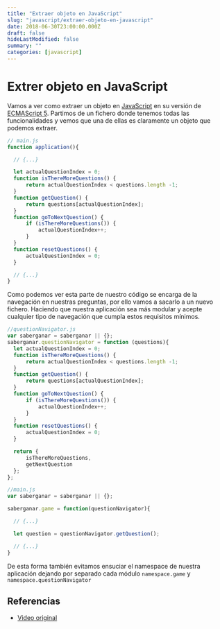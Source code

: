 ```yaml
---
title: "Extraer objeto en JavaScript"
slug: "javascript/extraer-objeto-en-javascript"
date: 2018-06-30T23:00:00.000Z
draft: false
hideLastModified: false
summary: ""
categories: [javascript]
---
```


Extrer objeto en JavaScript
================================================================================

  Vamos a ver como extraer un objeto en [JavaScript] en su versión
  de [ECMAScript 5]. Partimos de un fichero donde tenemos todas las
  funcionalidades y vemos que una de ellas es claramente un objeto que podemos
  extraer.

  [JavaScript]: https://www.javascript.com/

  [ECMAScript 5]:
  https://developer.mozilla.org/es/docs/Web/JavaScript/Novedades_en_JavaScript/ECMAScript_5_support_in_Mozilla

```javaScript
// main.js
function application(){

  // {...}

  let actualQuestionIndex = 0;
  function isThereMoreQuestions() {
      return actualQuestionIndex < questions.length -1;
  }
  function getQuestion() {
      return questions[actualQuestionIndex];
  }
  function goToNextQuestion() {
      if (isThereMoreQuestions()) {
          actualQuestionIndex++;
      }
  }
  function resetQuestions() {
      actualQuestionIndex = 0;
  }

  // {...}
}
```

  Como podemos ver esta parte de nuestro código se encarga de la navegación en
  nuestras preguntas, por ello vamos a sacarlo a un nuevo fichero. Haciendo
  que nuestra aplicación sea más modular y acepte cualquier tipo de navegación
  que cumpla estos requisitos mínimos.

```javaScript
//questionNavigator.js
var saberganar = saberganar || {};
saberganar.questionNavigator = function (questions){
  let actualQuestionIndex = 0;
  function isThereMoreQuestions() {
      return actualQuestionIndex < questions.length -1;
  }
  function getQuestion() {
      return questions[actualQuestionIndex];
  }
  function goToNextQuestion() {
      if (isThereMoreQuestions()) {
          actualQuestionIndex++;
      }
  }
  function resetQuestions() {
      actualQuestionIndex = 0;
  }

  return {
      isThereMoreQuestions,
      getNextQuestion
  };
};    
```

```javaScript
//main.js
var saberganar = saberganar || {};

saberganar.game = function(questionNavigator){

  // {...}

  let question = questionNavigator.getQuestion();

  // {...}
}
```

  De esta forma también evitamos ensuciar el namespace de nuestra aplicación
  dejando por separado cada módulo `namespace.game` y
  `namespace.questionNavigator`

Referencias
--------------------------------------------------------------------------------

* [Video original][original-video]

<!-- All links here -->

[original-video]: https://youtu.be/nvAiL3gKISg

